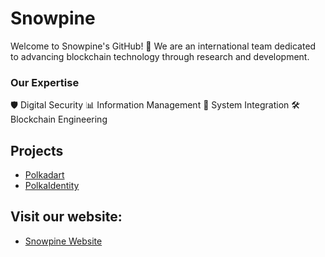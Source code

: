 # Snowpine

Welcome to Snowpine's GitHub! 👋
We are an international team dedicated to advancing blockchain technology through research and development.

### Our Expertise
🛡️ Digital Security
📊 Information Management
🧩 System Integration
🛠️ Blockchain Engineering

## Projects
- [Polkadart](https://polkadart.dev)
- [PolkaIdentity](https://polkaidentity.com)

## Visit our website: 
- [Snowpine Website](https://snowpine.io)
